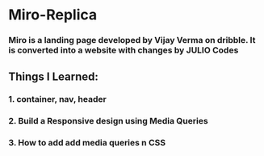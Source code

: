 # Miro-Replica

### Miro is a landing page developed by Vijay Verma on dribble. It is converted into a website with changes by JULIO Codes

## Things I Learned: 
### 1. container, nav, header 
### 2. Build a Responsive design using Media Queries
### 3. How  to add add media queries n CSS
